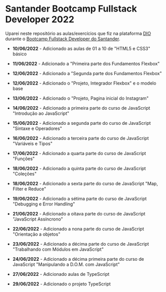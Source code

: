 # Santander Bootcamp Fullstack Developer 2022

Uparei neste repositório as aulas/exercícios que fiz na plataforma [DIO](https://digitalinnovation.one/) durante o [Bootcamp Fullstack Developer do Santander](https://web.dio.me/track/33c858ab-35fb-4170-9193-a9eef8c2ba25).

- **10/06/2022** - Adicionado as aulas de 01 a 10 de "HTML5 e CSS3" básico
 
- **11/06/2022** - Adicionado a "Primeira parte dos Fundamentos Flexbox"

- **12/06/2022** - Adicionado a "Segunda parte dos Fundamentos Flexbox"

- **12/06/2022** - Adicionado o "Projeto, Integrador Flexbox" e o modelo base 

- **13/06/2022** - Adicionado o "Projeto, Pagina inicial do Instagram"

- **14/06/2022** - Adicionado a primeira parte do curso de JavaScript "Introdução ao JavaScript"
  
- **15/06/2022** - Adicionado a segunda parte do curso de JavaScript "Sintaxe e Operadores"

- **16/06/2022** - Adicionado a terceira parte do curso de JavaScript "Variáveis e Tipos"

- **17/06/2022** - Adicionado a quarta parte do curso de JavaScript "Funções"

- **18/06/2022** - Adicionado a quinta parte do curso de JavaScript "Coleções"

- **18/06/2022** - Adicionado a sexta parte do curso de JavaScript "Map, Filter e Reduce"

- **19/06/2022** - Adicionado a sétima parte do curso de JavaScript "Debugging e Error Handling"

- **21/06/2022** - Adicionado a oitava parte do curso de JavaScript "JavaScript Assíncrono"

- **22/06/2022** - Adicionado a nona parte do curso de JavaScript "Orientação a objetos"

- **23/06/2022** - Adicionado a décima parte do curso de JavaScript "Trabalhando com Módulos em JavaScript"

- **24/06/2022** - Adicionado a décima primeira parte do curso de JavaScript "Manipulando a D.O.M. com JavaScript"

- **27/06/2022** - Adicionado aulas de TypeScript

- **29/06/2022** - Adicionado o projeto TypeScript